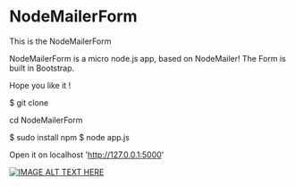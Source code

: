 # NodeMailerForm
This is the NodeMailerForm

NodeMailerForm is a micro node.js app, based on NodeMailer!
The Form is built in Bootstrap. 

Hope you like it ! 



$ git clone 

cd NodeMailerForm

$ sudo install npm
$ node app.js 

Open it on localhost 'http://127.0.0.1:5000'

[![IMAGE ALT TEXT HERE](https://i.ytimg.com/vi/iltcrecg3rQ/hqdefault.jpg?custom=true&w=768&h=594&stc=true&jpg444=true&jpgq=90&sp=68&sigh=kguIJ1x9YAxwoQM5bDCV24qsigg)](https://www.youtube.com/embed/iltcrecg3rQ)


